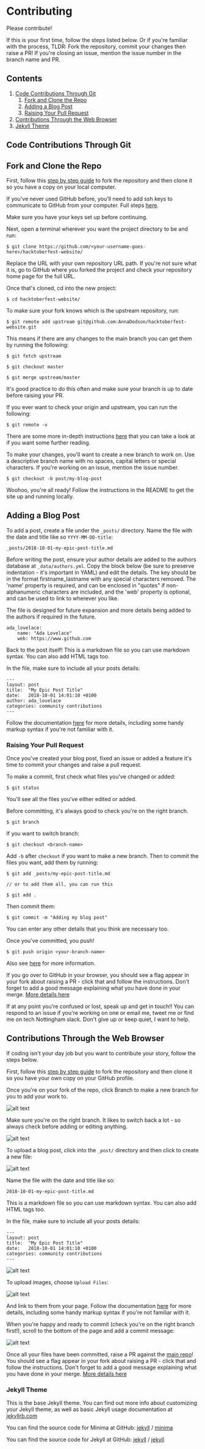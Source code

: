 # Contributing

Please contribute! 

If this is your first time, follow the steps listed below. Or if you're familiar with the process, TLDR: Fork the repository, commit your changes then raise a PR! If you're closing an issue, mention the issue number in the branch name and PR.

## Contents
1. [Code Contributions Through Git](#code-contributions-through-git)
   1. [Fork and Clone the Repo](#fork-and-clone-the-repo)
   2. [Adding a Blog Post](#adding-a-blog-post)
   2. [Raising Your Pull Request](#raising-your-pull-request)
2. [Contributions Through the Web Browser](#contributions-through-the-web-browser)
3. [Jekyll Theme](#jekyll-theme)


## Code Contributions Through Git

## Fork and Clone the Repo

First, follow this [step by step guide](https://guides.github.com/activities/forking/) to fork the repository and then clone it so you have a copy on your local computer.

If you've never used GitHub before, you'll need to add ssh keys to communicate to GitHub from your computer. Full steps [here](https://help.github.com/articles/adding-a-new-ssh-key-to-your-github-account/).

Make sure you have your keys set up before continuing.

Next, open a terminal wherever you want the project directory to be and run:

```
$ git clone https://github.com/<your-username-goes-here>/hacktoberfest-website/
```

Replace the URL with your own repository URL path. If you're not sure what it is, go to GitHub where you forked the project and check your repository home page for the full URL.

Once that's cloned, cd into the new project:

```
$ cd hacktoberfest-website/
```

To make sure your fork knows which is the upstream repository, run:

```
$ git remote add upstream git@github.com:AnnaDodson/hacktoberfest-website.git
```

This means if there are any changes to the main branch you can get them by running the following:

``` 
$ git fetch upstream

$ git checkout master

$ git merge upstream/master

 ```

It's good practice to do this often and make sure your branch is up to date before raising your PR.

If you ever want to check your origin and upstream, you can run the following:

```
$ git remote -v 
```

There are some more in-depth instructions [here](https://help.github.com/articles/fork-a-repo/) that you can take a look at if you want some further reading.

To make your changes, you'll want to create a new branch to work on. Use a descriptive branch name with no spaces, capital letters or special characters. If you're working on an issue, mention the issue number.

```
$ git checkout -b post/my-blog-post
```

Woohoo, you're all ready! Follow the instructions in the README to get the site up and running locally.

## Adding a Blog Post
To add a post, create a file under the `_posts/` directory. Name the file with the date and title like so `YYYY-MM-DD-title`:

```
_posts/2018-10-01-my-epic-post-title.md
```

Before writing the post, ensure your author details are added to the authors database at `_data/authors.yml`. Copy the
block below (be sure to preserve indentation - it's important in YAML) and edit the details. The key should be in the
format firstname_lastname with any special characters removed. The 'name' property is required, and can be enclosed in
"quotes" if non-alphanumeric characters are included, and the 'web' property is optional, and can be used to link to
wherever you like.

The file is designed for future expansion and more details being added to the authors if required in the future.

```
ada_lovelace:
    name: "Ada Lovelace"
    web: https://www.github.com
```

Back to the post itself! This is a markdown file so you can use markdown syntax. You can also add HTML tags too.

In the file, make sure to include all your posts details:

```
---
layout: post
title:  "My Epic Post Title"
date:   2018-10-01 14:01:10 +0100
author: ada_lovelace
categories: community contributions
---
```

Follow the documentation [here](https://jekyllrb.com/docs/posts/) for more details, including some handy markup syntax if you're not familiar with it.

### Raising Your Pull Request

Once you've created your blog post, fixed an issue or added a feature it's time to commit your changes and raise a pull request.

To make a commit, first check what files you've changed or added:

```
$ git status
```

You'll see all the files you've either edited or added.

Before committing, it's always good to check you're on the right branch.

```
$ git branch
```

If you want to switch branch:

```
$ git checkout <branch-name>
```

Add `-b` after `checkout` if you want to make a new branch. Then to commit the files you want, add them by running:

```
$ git add _posts/my-epic-post-title.md

// or to add them all, you can run this

$ git add .
```

Then commit them:
```
$ git commit -m "Adding my blog post"
```

You can enter any other details that you think are necessary too.

Once you've committed, you push!
```
$ git push origin <your-branch-name>
```

Also see [here](https://help.github.com/articles/adding-a-file-to-a-repository-using-the-command-line/) for more information.

If you go over to GitHub in your browser, you should see a flag appear in your fork about raising a PR - click that and follow the instructions. Don't forget to add a good message explaining what you have done in your merge. [More details here](https://help.github.com/articles/creating-a-pull-request/)

If at any point you're confused or lost, speak up and get in touch!! You can respond to an issue if you're working on one or email me, tweet me or find me on tech Nottingham slack. Don't give up or keep quiet, I want to help.

## Contributions Through the Web Browser

If coding isn't your day job but you want to contribute your story, follow the steps below.

First, follow this [step by step guide](https://guides.github.com/activities/forking/) to fork the repository and then clone it so you have your own copy on your GitHub profile.

Once you're on your fork of the repo, click Branch to make a new branch for you to add your work to.

![alt text][one-branch]

Make sure you're on the right branch. It likes to switch back a lot - so always check before adding or editing anything.

![alt text][two-branch]

To upload a blog post, click into the `_post/` directory and then click to create a new file:

![alt text][three-new-file]

Name the file with the date and title like so:

```
2018-10-01-my-epic-post-title.md
```

This is a markdown file so you can use markdown syntax. You can also add HTML tags too.

In the file, make sure to include all your posts details:

```
---
layout: post
title:  "My Epic Post Title"
date:   2018-10-01 14:01:10 +0100
categories: community contributions
---
```

![alt text][four-post]

To upload images, choose `Upload Files`:

![alt text][three-new-file]

And link to them from your page. Follow the documentation [here](https://jekyllrb.com/docs/posts/) for more details, including some handy markup syntax if you're not familiar with it.

When you're happy and ready to commit (check you're on the right branch first!), scroll to the bottom of the page and add a commit message:

![alt text][five-commit]

[one-branch]: repo-images/one-branch.png "Add a branch"
[two-branch]: repo-images/two-branch.png "Check which branch you're on"
[three-new-file]: repo-images/three-new-file.png "Create a new file"
[four-post]: repo-images/four-post.png "Add writting or images"
[five-commit]: repo-images/five-commit.png "Add commit message"

Once all your files have been committed, raise a PR against the [main repo](https://github.com/AnnaDodson/hacktoberfest-website)! You should see a flag appear in your fork about raising a PR - click that and follow the instructions. Don't forget to add a good message explaining what you have done in your merge. [More details here](https://help.github.com/articles/creating-a-pull-request/)


### Jekyll Theme
This is the base Jekyll theme. You can find out more info about customizing your Jekyll theme, as well as basic Jekyll usage documentation at [jekyllrb.com](https://jekyllrb.com/)

You can find the source code for Minima at GitHub:
[jekyll][jekyll-organization] /
[minima](https://github.com/jekyll/minima)

You can find the source code for Jekyll at GitHub:
[jekyll][jekyll-organization] /
[jekyll](https://github.com/jekyll/jekyll)


[jekyll-organization]: https://github.com/jekyll

